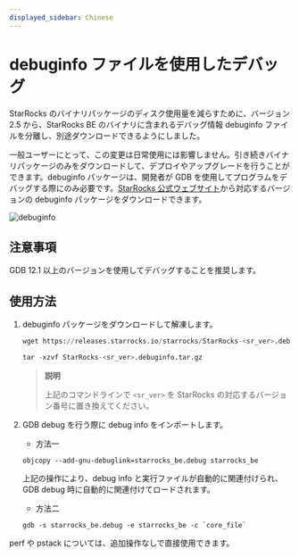```yaml
---
displayed_sidebar: Chinese
---
```


# debuginfo ファイルを使用したデバッグ

StarRocks のバイナリパッケージのディスク使用量を減らすために、バージョン 2.5 から、StarRocks BE のバイナリに含まれるデバッグ情報 debuginfo ファイルを分離し、別途ダウンロードできるようにしました。

一般ユーザーにとって、この変更は日常使用には影響しません。引き続きバイナリパッケージのみをダウンロードして、デプロイやアップグレードを行うことができます。debuginfo パッケージは、開発者が GDB を使用してプログラムをデバッグする際にのみ必要です。[StarRocks 公式ウェブサイト](https://www.starrocks.io/download/community)から対応するバージョンの debuginfo パッケージをダウンロードできます。

![debuginfo](../assets/debug_info.png)

## 注意事項

GDB 12.1 以上のバージョンを使用してデバッグすることを推奨します。

## 使用方法

1. debuginfo パッケージをダウンロードして解凍します。

    ```SQL
    wget https://releases.starrocks.io/starrocks/StarRocks-<sr_ver>.debuginfo.tar.gz

    tar -xzvf StarRocks-<sr_ver>.debuginfo.tar.gz
    ```

    > **説明**
    >
    > 上記のコマンドラインで `<sr_ver>` を StarRocks の対応するバージョン番号に置き換えてください。

2. GDB debug を行う際に debug info をインポートします。

    - 方法一

    ```Shell
    objcopy --add-gnu-debuglink=starrocks_be.debug starrocks_be
    ```

    上記の操作により、debug info と実行ファイルが自動的に関連付けられ、GDB debug 時に自動的に関連付けてロードされます。

    - 方法二

    ```Shell
    gdb -s starrocks_be.debug -e starrocks_be -c `core_file`
    ```

perf や pstack については、追加操作なしで直接使用できます。

